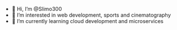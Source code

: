 - 👋 Hi, I’m @Slimo300
- 👀 I’m interested in web development, sports and cinematography
- 🌱 I’m currently learning cloud development and microservices

<!---
Slimo300/Slimo300 is a ✨ special ✨ repository because its `README.md` (this file) appears on your GitHub profile.
You can click the Preview link to take a look at your changes.
--->
